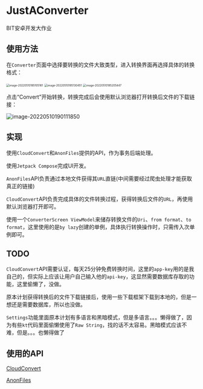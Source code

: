 # JustAConverter

BIT安卓开发大作业

## 使用方法

在`Converter`页面中选择要转换的文件大致类型，进入转换界面再选择具体的转换格式：

<img src="C:\Users\MXY\AppData\Roaming\Typora\typora-user-images\image-20220510185105161.png" alt="image-20220510185105161" style="zoom:50%;" />

<img src="C:\Users\MXY\AppData\Roaming\Typora\typora-user-images\image-20220510185130451.png" alt="image-20220510185130451" style="zoom:50%;" />

<img src="C:\Users\MXY\AppData\Roaming\Typora\typora-user-images\image-20220510185205447.png" alt="image-20220510185205447" style="zoom:50%;" />

点击“Convert”开始转换，转换完成后会使用默认浏览器打开转换后文件的下载链接：

![image-20220510190111850](C:\Users\MXY\AppData\Roaming\Typora\typora-user-images\image-20220510190111850.png)

## 实现

使用`CloudConvert`和`AnonFiles`提供的API，作为事务后端处理。

使用`Jetpack Compose`完成UI开发。

`AnonFiles`API负责通过本地文件获得其`URL`直链(中间需要经过爬虫处理才能获取真正的链接)

`CloudConvert`API负责完成具体的文件转换过程，获得转换后文件的`URL`，再使用默认浏览器打开即可。

使用一个`ConverterScreen ViewModel`来储存转换文件的`Uri`、`from format`、`to format`，这里使用的是`by lazy`创建的单例，具体执行转换操作时，只需传入次单例即可。

## TODO

`CloudConvert`API需要认证，每天25分钟免费转换时间，这里的`app-key`用的是我自己的，但实际上应该让用户自己输入他的`api-key`，这显然需要数据库存取的功能，这里偷懒了，没做。

原本计划获得转换后的文件下载链接后，使用一些下载框架下载到本地的，但是一想还是需要数据库，所以也没做。

`Settings`功能里面原本计划有多语言和黑暗模式，但是多语言。。。懒得做了，因为有些`kt`代码里面偷懒使用了`Raw String`，找的话不太容易。黑暗模式应该不难，但是。。。也懒得做了

## 使用的API

[CloudConvert](https://cloudconvert.com/api/v2)

[AnonFiles](https://anonfiles.com/docs/api)

